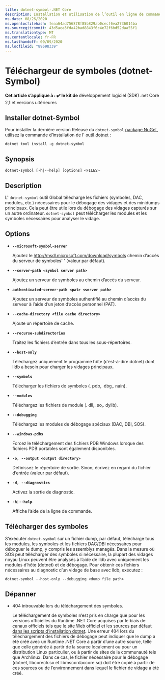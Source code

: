 ```yaml
---
title: dotnet-symbol-.NET Core
description: Installation et utilisation de l’outil en ligne de commande dotnet-symbol.
ms.date: 08/26/2020
ms.openlocfilehash: feaa64ad756878f85b829ab0cecf6ea2736014ba
ms.sourcegitcommit: 43d5aca3fda42bad8843f6c4e72f6bd52daa55f1
ms.translationtype: MT
ms.contentlocale: fr-FR
ms.lasthandoff: 09/09/2020
ms.locfileid: "89598339"
---
```

# <a name="symbol-downloader-dotnet-symbol"></a>Téléchargeur de symboles (dotnet-Symbol)

**Cet article s’applique à : ✔️ le kit de** développement logiciel (SDK) .net Core 2,1 et versions ultérieures

## <a name="install-dotnet-symbol"></a>Installer dotnet-Symbol

Pour installer la dernière version Release du `dotnet-symbol` [package NuGet](https://www.nuget.org/packages/dotnet-symbol), utilisez la commande d’installation de l' [outil dotnet](../tools/dotnet-tool-install.md) :

```dotnetcli
dotnet tool install -g dotnet-symbol
```

## <a name="synopsis"></a>Synopsis

```console
dotnet-symbol [-h|--help] [options] <FILES>
```

## <a name="description"></a>Description

L' `dotnet-symbol` outil Global télécharge les fichiers (symboles, DAC, modules, etc.) nécessaires pour le débogage des vidages et des minidumps principaux. Cela peut être utile lors du débogage des vidages capturés sur un autre ordinateur. `dotnet-symbol` peut télécharger les modules et les symboles nécessaires pour analyser le vidage.

## <a name="options"></a>Options

- **`--microsoft-symbol-server`**

  Ajoutez le http://msdl.microsoft.com/download/symbols chemin d’accès du serveur de symboles' ' (valeur par défaut).

- **`--server-path <symbol server path>`**

  Ajoutez un serveur de symboles au chemin d’accès du serveur.

- **`authenticated-server-path <pat> <server path>`**

  Ajoutez un serveur de symboles authentifié au chemin d’accès du serveur à l’aide d’un jeton d’accès personnel (PAT).

- **`--cache-directory <file cache directory>`**

  Ajoute un répertoire de cache.

- **`--recurse-subdirectories`**

  Traitez les fichiers d’entrée dans tous les sous-répertoires.

- **`--host-only`**

  Téléchargez uniquement le programme hôte (c’est-à-dire dotnet) dont lldb a besoin pour charger les vidages principaux.

- **`--symbols`**

  Télécharger les fichiers de symboles (. pdb,. dbg,. nain).

- **`--modules`**

  Téléchargez les fichiers de module (. dll,. so,. dylib).

- **`--debugging`**

  Téléchargez les modules de débogage spéciaux (DAC, DBI, SOS).

- **`--windows-pdbs`**

  Forcez le téléchargement des fichiers PDB Windows lorsque des fichiers PDB portables sont également disponibles.

- **`-o, --output <output directory>`**

  Définissez le répertoire de sortie. Sinon, écrivez en regard du fichier d’entrée (valeur par défaut).

- **`-d, --diagnostics`**

  Activez la sortie de diagnostic.

- **`-h|--help`**

  Affiche l’aide de la ligne de commande.

## <a name="download-symbols"></a>Télécharger des symboles

S’exécuter `dotnet-symbol` sur un fichier dump, par défaut, télécharge tous les modules, les symboles et les fichiers DAC/DBI nécessaires pour déboguer le dump, y compris les assemblys managés. Dans la mesure où SOS peut télécharger des symboles si nécessaire, la plupart des vidages noyau Linux peuvent être analysés à l’aide de lldb avec uniquement les modules d’hôte (dotnet) et de débogage. Pour obtenir ces fichiers nécessaires au diagnostic d’un vidage de base avec lldb, exécutez :

```console
dotnet-symbol --host-only --debugging <dump file path>
```

## <a name="troubleshoot"></a>Dépanner

- 404 introuvable lors du téléchargement des symboles.

   Le téléchargement de symboles n’est pris en charge que pour les versions officielles du Runtime .NET Core acquises par le biais de canaux officiels tels que [le site Web officiel](https://dotnet.microsoft.com/download/dotnet-core) et les [sources par défaut dans les scripts d’installation dotnet](https://docs.microsoft.com/dotnet/core/tools/dotnet-install-scripts). Une erreur 404 lors du téléchargement des fichiers de débogage peut indiquer que le dump a été créé avec un Runtime .NET Core à partir d’une autre source, telle que celle générée à partir de la source localement ou pour un distribution Linux particulier, ou à partir de sites de la communauté tels que Archlinux. Dans ce cas, le fichier nécessaire pour le débogage (dotnet, libcoreclr.so et libmscordaccore.so) doit être copié à partir de ces sources ou de l’environnement dans lequel le fichier de vidage a été créé.
